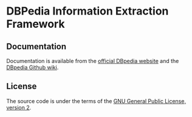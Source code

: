 # DBPedia Information Extraction Framework

## Documentation

Documentation is available from the [official DBpedia website](http://dbpedia.org) and the [DBpedia Github wiki](https://github.com/dbpedia/dbpedia/wiki).


## License

The source code is under the terms of the [GNU General Public License, version 2](http://www.gnu.org/licenses/gpl-2.0.html).

